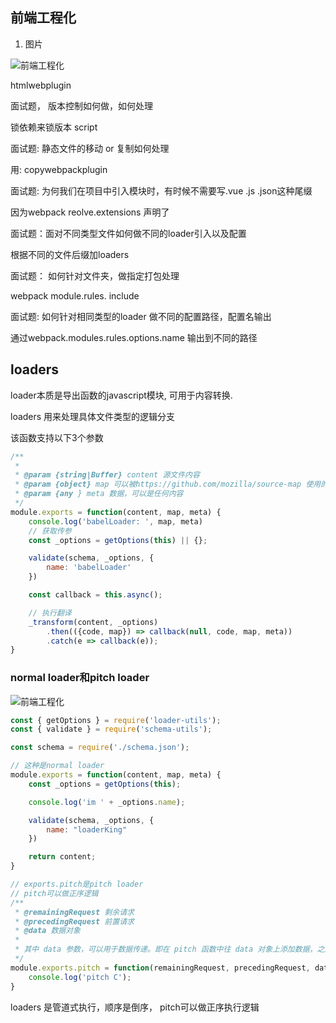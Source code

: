 ## 前端工程化

1. 图片

![前端工程化](./webApp.drawio.png)





htmlwebplugin

面试题， 版本控制如何做，如何处理

锁依赖来锁版本 script





面试题: 静态文件的移动 or 复制如何处理

用: copywebpackplugin



面试题: 为何我们在项目中引入模块时，有时候不需要写.vue .js .json这种尾缀

因为webpack  reolve.extensions 声明了



面试题：面对不同类型文件如何做不同的loader引入以及配置

根据不同的文件后缀加loaders



面试题： 如何针对文件夹，做指定打包处理

webpack module.rules. include



面试题:  如何针对相同类型的loader 做不同的配置路径，配置名输出

通过webpack.modules.rules.options.name 输出到不同的路径



## loaders	

loader本质是导出函数的javascript模块, 可用于内容转换.

loaders 用来处理具体文件类型的逻辑分支

该函数支持以下3个参数



```js
/**
 * 
 * @param {string|Buffer} content 源文件内容
 * @param {object} map 可以被https://github.com/mozilla/source-map 使用的 SourceMap 数据
 * @param {any } meta 数据，可以是任何内容
 */
module.exports = function(content, map, meta) {
    console.log('babelLoader: ', map, meta)
    // 获取传参
    const _options = getOptions(this) || {};

    validate(schema, _options, {
        name: 'babelLoader'
    })

    const callback = this.async();

    // 执行翻译
    _transform(content, _options)
        .then(({code, map}) => callback(null, code, map, meta))
        .catch(e => callback(e));
}
```

### normal loader和pitch loader

![前端工程化](https://www.teqng.com/wp-content/uploads/2021/08/wxsync-2021-08-7cddce2290b005768bbb3a0e060bdc0a.jpeg)

```js
const { getOptions } = require('loader-utils');
const { validate } = require('schema-utils');

const schema = require('./schema.json');

// 这种是normal loader
module.exports = function(content, map, meta) {
    const _options = getOptions(this);

    console.log('im ' + _options.name);

    validate(schema, _options, {
        name: "loaderKing"
    })

    return content;
}

// exports.pitch是pitch loader
// pitch可以做正序逻辑
/**
 * @remainingRequest 剩余请求
 * @precedingRequest 前置请求
 * @data 数据对象
 *
 * 其中 data 参数，可以用于数据传递。即在 pitch 函数中往 data 对象上添加数据，之后在 normal 函数中通过 this.data 的方式读取已添加的数据。
 */
module.exports.pitch = function(remainingRequest, precedingRequest, data) {
    console.log('pitch C');
}
```

loaders 是管道式执行，顺序是倒序， pitch可以做正序执行逻辑



